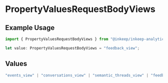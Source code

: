 # PropertyValuesRequestBodyViews

## Example Usage

```typescript
import { PropertyValuesRequestBodyViews } from "@inkeep/inkeep-analytics/models/components";

let value: PropertyValuesRequestBodyViews = "feedback_view";
```

## Values

```typescript
"events_view" | "conversations_view" | "semantic_threads_view" | "feedback_view"
```